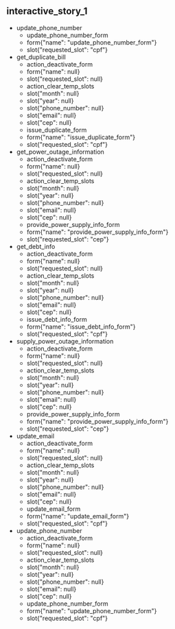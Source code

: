 
## interactive_story_1
* update_phone_number
    - update_phone_number_form
    - form{"name": "update_phone_number_form"}
    - slot{"requested_slot": "cpf"}
* get_duplicate_bill
    - action_deactivate_form
    - form{"name": null}
    - slot{"requested_slot": null}
    - action_clear_temp_slots
    - slot{"month": null}
    - slot{"year": null}
    - slot{"phone_number": null}
    - slot{"email": null}
    - slot{"cep": null}
    - issue_duplicate_form
    - form{"name": "issue_duplicate_form"}
    - slot{"requested_slot": "cpf"}
* get_power_outage_information
    - action_deactivate_form
    - form{"name": null}
    - slot{"requested_slot": null}
    - action_clear_temp_slots
    - slot{"month": null}
    - slot{"year": null}
    - slot{"phone_number": null}
    - slot{"email": null}
    - slot{"cep": null}
    - provide_power_supply_info_form
    - form{"name": "provide_power_supply_info_form"}
    - slot{"requested_slot": "cep"}
* get_debt_info
    - action_deactivate_form
    - form{"name": null}
    - slot{"requested_slot": null}
    - action_clear_temp_slots
    - slot{"month": null}
    - slot{"year": null}
    - slot{"phone_number": null}
    - slot{"email": null}
    - slot{"cep": null}
    - issue_debt_info_form
    - form{"name": "issue_debt_info_form"}
    - slot{"requested_slot": "cpf"}
* supply_power_outage_information
    - action_deactivate_form
    - form{"name": null}
    - slot{"requested_slot": null}
    - action_clear_temp_slots
    - slot{"month": null}
    - slot{"year": null}
    - slot{"phone_number": null}
    - slot{"email": null}
    - slot{"cep": null}
    - provide_power_supply_info_form
    - form{"name": "provide_power_supply_info_form"}
    - slot{"requested_slot": "cep"}
* update_email
    - action_deactivate_form
    - form{"name": null}
    - slot{"requested_slot": null}
    - action_clear_temp_slots
    - slot{"month": null}
    - slot{"year": null}
    - slot{"phone_number": null}
    - slot{"email": null}
    - slot{"cep": null}
    - update_email_form
    - form{"name": "update_email_form"}
    - slot{"requested_slot": "cpf"}
* update_phone_number
    - action_deactivate_form
    - form{"name": null}
    - slot{"requested_slot": null}
    - action_clear_temp_slots
    - slot{"month": null}
    - slot{"year": null}
    - slot{"phone_number": null}
    - slot{"email": null}
    - slot{"cep": null}
    - update_phone_number_form
    - form{"name": "update_phone_number_form"}
    - slot{"requested_slot": "cpf"}
